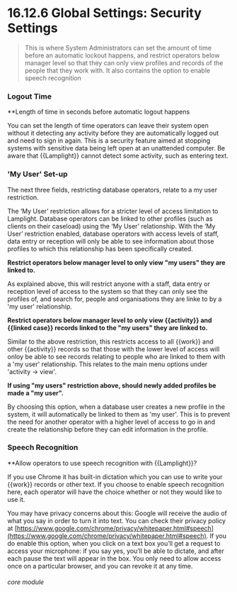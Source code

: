 # 16.12.6 Global Settings: Security Settings

> This is where System Administrators can set the amount of time before an automatic lockout happens, and restrict operators below manager level so that they can only view profiles and records of the people that they work with. It also contains the option to enable speech recognition

### Logout Time

**Length of time in seconds before automatic logout happens

You can set the length of time operators can leave their system open without it detecting any activity before they are automatically logged out and need to sign in again. This is a security feature aimed at stopping systems with sensitive data being left open at an unattended computer. Be aware that {{Lamplight}} cannot detect some activity, such as entering text. 

### 'My User' Set-up

The next three fields, restricting database operators, relate to a my user restriction. 

The ‘My User’ restriction allows for a stricter level of access limitation to Lamplight. Database operators can be linked to other profiles (such as clients on their caseload) using the ‘My User’ relationship. With the ‘My User’ restriction enabled, database operators with access levels of staff, data entry or reception will only be able to see information about those profiles to which this relationship has been specifically created.

**Restrict operators below manager level to only view "my users" they are linked to.**

   As explained above, this will restrict anyone with a staff, data entry or reception level of access to the system so that they can only see the profiles of, and search for, people and organisations they are linke to by a 'my user' relationship.
   
 **Restrict operators below manager level to only view {{activity}} and {{linked case}} records linked to the "my users" they are linked to.**
   
   Similar to the above restriction, this restricts access to all {{work}} and other {{activity}} records so that those with the lower level of access will onloy be able to see records relating to people who are linked to them with a 'my user' relationship. This relates to the main menu options under 'activity -> view'.
   
**If using "my users" restriction above, should newly added profiles be made a "my user".**

   By choosing this option, when a database user creates a new profile in the system, it will automatically be linked to them as 'my user'. This is to prevent the need for another operator with a higher level of access to go in and create the relationship before they can edit information in the profile.
   
### Speech Recognition

**Allow operators to use speech recognition with {{Lamplight}}?

   If you use Chrome it has built-in dictation which you can use to write your {{work}} records or other text. If you choose to enable speech recognition here, each operator will have the choice whether or not they would like to use it.

You may have privacy concerns about this: Google will receive the audio of what you say in order to turn it into text. You can check their privacy policy at [https://www.google.com/chrome/privacy/whitepaper.html#speech](https://www.google.com/chrome/privacy/whitepaper.html#speech). If you do enable this option, when you click on a text box you’ll get a request to access your microphone: if you say yes, you’ll be able to dictate, and after each pause the text will appear in the box. You only need to allow access once on a particular browser, and you can revoke it at any time.



###### core module
